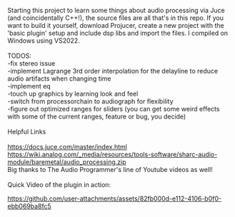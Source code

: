 Starting this project to learn some things about audio processing via Juce (and coincidentally C++!), the source files are all that's in this repo. If you want to build it yourself, download Projucer, create a new project with the 'basic plugin' setup and include dsp libs and import the files. I compiled on Windows using VS2022.
<br /><br />
TODOS:<br />
-fix stereo issue<br />
-implement Lagrange 3rd order interpolation for the delayline to reduce audio artifacts when changing time<br />
-implement eq<br />
-touch up graphics by learning look and feel<br />
-switch from processorchain to audiograph for flexibility<br />
-figure out optimized ranges for sliders (you can get some weird effects with some of the current ranges, feature or bug, you decide)<br />
<br />
Helpful Links<br/>
<br />
https://docs.juce.com/master/index.html
<br />
https://wiki.analog.com/_media/resources/tools-software/sharc-audio-module/baremetal/audio_processing.zip
<br />
Big thanks to The Audio Programmer's line of Youtube videos as well!
<br /><br />
Quick Video of the plugin in action:

https://github.com/user-attachments/assets/82fb000d-e112-4106-b0f0-ebb069ba8fc5

